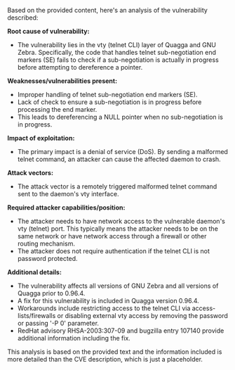 Based on the provided content, here's an analysis of the vulnerability described:

**Root cause of vulnerability:**
- The vulnerability lies in the vty (telnet CLI) layer of Quagga and GNU Zebra. Specifically, the code that handles telnet sub-negotiation end markers (SE) fails to check if a sub-negotiation is actually in progress before attempting to dereference a pointer.

**Weaknesses/vulnerabilities present:**
- Improper handling of telnet sub-negotiation end markers (SE).
- Lack of check to ensure a sub-negotiation is in progress before processing the end marker.
- This leads to dereferencing a NULL pointer when no sub-negotiation is in progress.

**Impact of exploitation:**
- The primary impact is a denial of service (DoS). By sending a malformed telnet command, an attacker can cause the affected daemon to crash.

**Attack vectors:**
- The attack vector is a remotely triggered malformed telnet command sent to the daemon's vty interface.

**Required attacker capabilities/position:**
- The attacker needs to have network access to the vulnerable daemon's vty (telnet) port. This typically means the attacker needs to be on the same network or have network access through a firewall or other routing mechanism.
- The attacker does not require authentication if the telnet CLI is not password protected.

**Additional details:**
- The vulnerability affects all versions of GNU Zebra and all versions of Quagga prior to 0.96.4.
- A fix for this vulnerability is included in Quagga version 0.96.4.
- Workarounds include restricting access to the telnet CLI via access-lists/firewalls or disabling external vty access by removing the password or passing '-P 0' parameter.
- RedHat advisory RHSA-2003:307-09 and bugzilla entry 107140 provide additional information including the fix.

This analysis is based on the provided text and the information included is more detailed than the CVE description, which is just a placeholder.